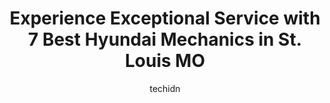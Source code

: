 ---
layout: ampstory
image: https://images.unsplash.com/photo-1612872808082-769cfb59b67d?ixlib=rb-4.0.3&ixid=MnwxMjA3fDB8MHxwaG90by1wYWdlfHx8fGVufDB8fHx8&auto=format&fit=crop&w=640&h=853&q=80
author: techidn
featured: false
description: If youre in need of trustworthy and skilled Hyundai Mechanic in St. Louis MO, USA, youll be pleased to discover the 7 best Hyundai Mechanic in town. Their expertise and commitment to custo
title: Experience Exceptional Service with 7 Best Hyundai Mechanics in St. Louis MO
cover:
   title: Experience Exceptional Service with 7 Best Hyundai Mechanics in St. Louis MO
   subtitle: Rickpate
   background: https://images.unsplash.com/photo-1612872808082-769cfb59b67d?ixlib=rb-4.0.3&ixid=MnwxMjA3fDB8MHxwaG90by1wYWdlfHx8fGVufDB8fHx8&auto=format&fit=crop&w=640&h=853&q=80

pages: 
 - layout: thirds
   top: <h1>#1 Fairway Automotive</h1>
   bottom: "<p>They took the time to LISTEN so they could address my issues, had excellent communication, and did the work right. You are working with a mechanic, someone who knows cars</p>"
   background: https://www.knot35.com/toplist/wp-content/uploads/2023/06/best-hyundai-mechanic-1-in-st-louis-mo-1685837043.jpeg
   backgroundblur: true
 - layout: thirds
   top: <h1>#2 Columbia Auto Repair</h1>
   bottom: "<p>5335 Southwest Ave, St. Louis, MO 63139, United States</p>"
   background: https://www.knot35.com/toplist/wp-content/uploads/2023/06/best-hyundai-mechanic-2-in-st-louis-mo-1685837044.jpeg
   cta:
      link: https://www.knot35.com/toplist/experience-exceptional-service-with-7-best-hyundai-mechanics-in-st-louis-mo/
      text: Experience Exceptional Service with 7 Best Hyundai Mechanics in St. Louis MO
 - layout: thirds
   top: <h1>#3 St. Louis Auto & Truck Repair, Inc.</h1>
   bottom: "<p>2701 Delmar Blvd, St. Louis, MO 63103, United States</p>"
   background: https://www.knot35.com/toplist/wp-content/uploads/2023/06/best-hyundai-mechanic-3-in-st-louis-mo-1685837044.jpeg
   cta:
      link: https://www.knot35.com/toplist/experience-exceptional-service-with-7-best-hyundai-mechanics-in-st-louis-mo/
      text: Experience Exceptional Service with 7 Best Hyundai Mechanics in St. Louis MO
 - layout: thirds
   top: <h1>#4 Jamco - (Japanese Auto Maintenance Co)</h1>
   bottom: "<p>5601 Southwest Ave, St. Louis, MO 63139, United States</p>"
   background: https://images.unsplash.com/photo-1527067829737-402993088e6b?ixlib=rb-4.0.3&ixid=MnwxMjA3fDB8MHxwaG90by1wYWdlfHx8fGVufDB8fHx8&auto=format&fit=crop&w=640&h=853&q=80
   cta:
      link: https://www.knot35.com/toplist/experience-exceptional-service-with-7-best-hyundai-mechanics-in-st-louis-mo/
      text: Experience Exceptional Service with 7 Best Hyundai Mechanics in St. Louis MO
 - layout: thirds
   top: <h1>#5 St. Louis Hills Auto Service</h1>
   bottom: "<p>5300 Hampton Ave, St. Louis, MO 63109, United States</p>"
   background: https://images.unsplash.com/photo-1567360425618-1594206637d2?ixlib=rb-4.0.3&ixid=MnwxMjA3fDB8MHxwaG90by1wYWdlfHx8fGVufDB8fHx8&auto=format&fit=crop&w=640&h=853&q=80
   cta:
      link: https://www.knot35.com/toplist/experience-exceptional-service-with-7-best-hyundai-mechanics-in-st-louis-mo/
      text: Experience Exceptional Service with 7 Best Hyundai Mechanics in St. Louis MO
 - layout: thirds
   top: <h1>#6 Miller Brothers Auto Services</h1>
   bottom: "<p>7170 Vernon Ave, St. Louis, MO 63130, United States</p>"
   background: https://images.unsplash.com/photo-1533998839656-76f5e4b2bccb?ixlib=rb-4.0.3&ixid=MnwxMjA3fDB8MHxwaG90by1wYWdlfHx8fGVufDB8fHx8&auto=format&fit=crop&w=640&h=853&q=80
   cta:
      link: https://www.knot35.com/toplist/experience-exceptional-service-with-7-best-hyundai-mechanics-in-st-louis-mo/
      text: Experience Exceptional Service with 7 Best Hyundai Mechanics in St. Louis MO
 - layout: thirds
   top: <h1>#7 Everything Automotive</h1>
   bottom: "<p>3430 Morgan Ford Rd, St. Louis, MO 63116, United States</p>"
   background: https://images.unsplash.com/photo-1510906594845-bc082582c8cc?ixlib=rb-4.0.3&ixid=MnwxMjA3fDB8MHxwaG90by1wYWdlfHx8fGVufDB8fHx8&auto=format&fit=crop&w=640&h=853&q=80
   cta:
      link: https://www.knot35.com/toplist/experience-exceptional-service-with-7-best-hyundai-mechanics-in-st-louis-mo/
      text: Experience Exceptional Service with 7 Best Hyundai Mechanics in St. Louis MO
 - layout: thirds
   middle: Continue reading...
   background: https://images.unsplash.com/photo-1549241520-425e3dfc01cb?ixlib=rb-4.0.3&ixid=MnwxMjA3fDB8MHxwaG90by1wYWdlfHx8fGVufDB8fHx8&auto=format&fit=crop&w=640&h=853&q=80
   cta:
      link: https://www.knot35.com/toplist/experience-exceptional-service-with-7-best-hyundai-mechanics-in-st-louis-mo/
      text: Experience Exceptional Service with 7 Best Hyundai Mechanics in St. Louis MO
      
---